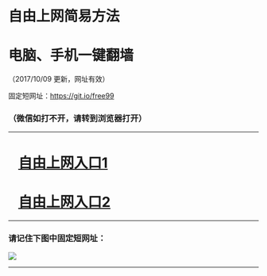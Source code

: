 ﻿# 自由上网简易方法

# 电脑、手机一键翻墙

（2017/10/09 更新，网址有效）

固定短网址：https://git.io/free99

### （微信如打不开，请转到浏览器打开）


***





# &nbsp;&nbsp; <a href="http://ft262481444.fwq-tz-1001.info/fwqtz01.html?t=100900123724 " target="_blank">自由上网入口1</a>
# &nbsp;&nbsp; <a href="http://ft1032817173.fwq-tz-1002.info/fwqtz02.html?t=100900119146 " target="_blank">自由上网入口2</a>
***

### 请记住下图中固定短网址：

<img src="https://s3-us-west-2.amazonaws.com/fwq-1001/yjfq-20170905okok.png" /> 


***

